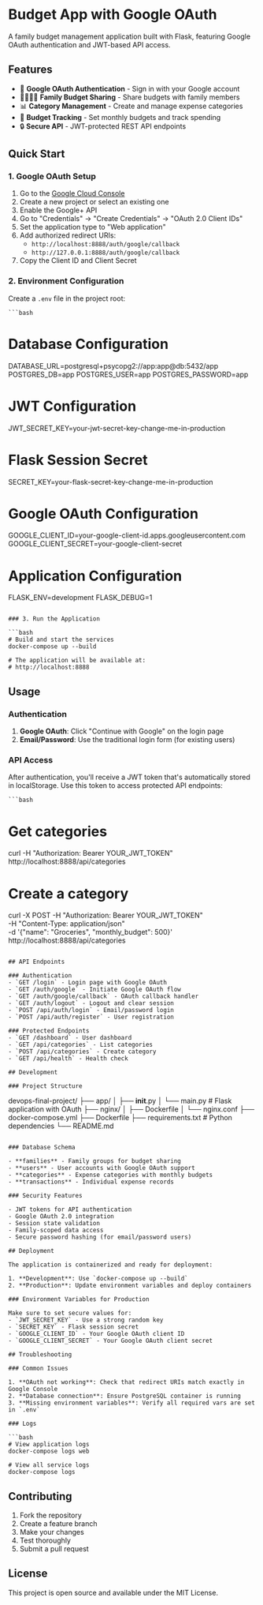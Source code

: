 # Budget App with Google OAuth

A family budget management application built with Flask, featuring Google OAuth authentication and JWT-based API access.

## Features

- 🔐 **Google OAuth Authentication** - Sign in with your Google account
- 👨‍👩‍👧‍👦 **Family Budget Sharing** - Share budgets with family members
- 📊 **Category Management** - Create and manage expense categories
- 🎯 **Budget Tracking** - Set monthly budgets and track spending
- 🔒 **Secure API** - JWT-protected REST API endpoints

## Quick Start

### 1. Google OAuth Setup

1. Go to the [Google Cloud Console](https://console.cloud.google.com/)
2. Create a new project or select an existing one
3. Enable the Google+ API
4. Go to "Credentials" → "Create Credentials" → "OAuth 2.0 Client IDs"
5. Set the application type to "Web application"
6. Add authorized redirect URIs:
   - `http://localhost:8888/auth/google/callback`
   - `http://127.0.0.1:8888/auth/google/callback`
7. Copy the Client ID and Client Secret

### 2. Environment Configuration

Create a `.env` file in the project root:

    ```bash
# Database Configuration
DATABASE_URL=postgresql+psycopg2://app:app@db:5432/app
POSTGRES_DB=app
POSTGRES_USER=app
POSTGRES_PASSWORD=app

# JWT Configuration
JWT_SECRET_KEY=your-jwt-secret-key-change-me-in-production

# Flask Session Secret
SECRET_KEY=your-flask-secret-key-change-me-in-production

# Google OAuth Configuration
GOOGLE_CLIENT_ID=your-google-client-id.apps.googleusercontent.com
GOOGLE_CLIENT_SECRET=your-google-client-secret

# Application Configuration
FLASK_ENV=development
FLASK_DEBUG=1
```

### 3. Run the Application

```bash
# Build and start the services
docker-compose up --build

# The application will be available at:
# http://localhost:8888
```

## Usage

### Authentication

1. **Google OAuth**: Click "Continue with Google" on the login page
2. **Email/Password**: Use the traditional login form (for existing users)

### API Access

After authentication, you'll receive a JWT token that's automatically stored in localStorage. Use this token to access protected API endpoints:

    ```bash
# Get categories
curl -H "Authorization: Bearer YOUR_JWT_TOKEN" http://localhost:8888/api/categories

# Create a category
curl -X POST -H "Authorization: Bearer YOUR_JWT_TOKEN" \
     -H "Content-Type: application/json" \
     -d '{"name": "Groceries", "monthly_budget": 500}' \
     http://localhost:8888/api/categories
```

## API Endpoints

### Authentication
- `GET /login` - Login page with Google OAuth
- `GET /auth/google` - Initiate Google OAuth flow
- `GET /auth/google/callback` - OAuth callback handler
- `GET /auth/logout` - Logout and clear session
- `POST /api/auth/login` - Email/password login
- `POST /api/auth/register` - User registration

### Protected Endpoints
- `GET /dashboard` - User dashboard
- `GET /api/categories` - List categories
- `POST /api/categories` - Create category
- `GET /api/health` - Health check

## Development

### Project Structure

```
devops-final-project/
├── app/
│   ├── __init__.py
│   └── main.py          # Flask application with OAuth
├── nginx/
│   ├── Dockerfile
│   └── nginx.conf
├── docker-compose.yml
├── Dockerfile
├── requirements.txt     # Python dependencies
└── README.md
```

### Database Schema

- **families** - Family groups for budget sharing
- **users** - User accounts with Google OAuth support
- **categories** - Expense categories with monthly budgets
- **transactions** - Individual expense records

### Security Features

- JWT tokens for API authentication
- Google OAuth 2.0 integration
- Session state validation
- Family-scoped data access
- Secure password hashing (for email/password users)

## Deployment

The application is containerized and ready for deployment:

1. **Development**: Use `docker-compose up --build`
2. **Production**: Update environment variables and deploy containers

### Environment Variables for Production

Make sure to set secure values for:
- `JWT_SECRET_KEY` - Use a strong random key
- `SECRET_KEY` - Flask session secret
- `GOOGLE_CLIENT_ID` - Your Google OAuth client ID
- `GOOGLE_CLIENT_SECRET` - Your Google OAuth client secret

## Troubleshooting

### Common Issues

1. **OAuth not working**: Check that redirect URIs match exactly in Google Console
2. **Database connection**: Ensure PostgreSQL container is running
3. **Missing environment variables**: Verify all required vars are set in `.env`

### Logs

```bash
# View application logs
docker-compose logs web

# View all service logs
docker-compose logs
```

## Contributing

1. Fork the repository
2. Create a feature branch
3. Make your changes
4. Test thoroughly
5. Submit a pull request

## License

This project is open source and available under the MIT License.